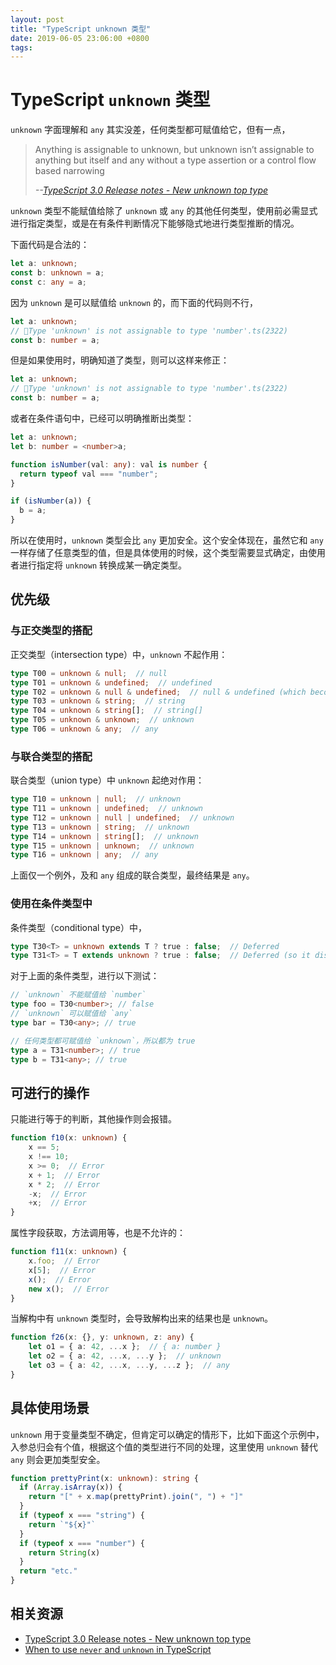 ```yaml
---
layout: post
title: "TypeScript unknown 类型"
date: 2019-06-05 23:06:00 +0800
tags: 
---
```

    
# TypeScript  `unknown` 类型

`unknown` 字面理解和 `any` 其实没差，任何类型都可赋值给它，但有一点，

> Anything is assignable to unknown, but unknown isn’t assignable to anything but itself and any without a type assertion or a control flow based narrowing
>
> _--[TypeScript 3.0 Release notes - New unknown top type](https://www.typescriptlang.org/docs/handbook/release-notes/typescript-3-0.html)_

`unknown` 类型不能赋值给除了 `unknown` 或 `any` 的其他任何类型，使用前必需显式进行指定类型，或是在有条件判断情况下能够隐式地进行类型推断的情况。

下面代码是合法的：

```ts
let a: unknown;
const b: unknown = a;
const c: any = a;
```

因为 `unknown` 是可以赋值给 `unknown` 的，而下面的代码则不行，

```ts
let a: unknown;
// 🚨Type 'unknown' is not assignable to type 'number'.ts(2322)
const b: number = a;
```

但是如果使用时，明确知道了类型，则可以这样来修正：

```ts
let a: unknown;
// 🚨Type 'unknown' is not assignable to type 'number'.ts(2322)
const b: number = a;
```

或者在条件语句中，已经可以明确推断出类型：

```ts
let a: unknown;
let b: number = <number>a;

function isNumber(val: any): val is number {
  return typeof val === "number";
}

if (isNumber(a)) {
  b = a;
}
```

所以在使用时，`unknown` 类型会比 `any` 更加安全。这个安全体现在，虽然它和 `any` 一样存储了任意类型的值，但是具体使用的时候，这个类型需要显式确定，由使用者进行指定将 `unknown` 转换成某一确定类型。

## 优先级

### 与正交类型的搭配

正交类型（intersection type）中，`unknown` 不起作用：

```ts
type T00 = unknown & null;  // null
type T01 = unknown & undefined;  // undefined
type T02 = unknown & null & undefined;  // null & undefined (which becomes never)
type T03 = unknown & string;  // string
type T04 = unknown & string[];  // string[]
type T05 = unknown & unknown;  // unknown
type T06 = unknown & any;  // any
```

### 与联合类型的搭配

联合类型（union type）中 `unknown` 起绝对作用：

```ts
type T10 = unknown | null;  // unknown
type T11 = unknown | undefined;  // unknown
type T12 = unknown | null | undefined;  // unknown
type T13 = unknown | string;  // unknown
type T14 = unknown | string[];  // unknown
type T15 = unknown | unknown;  // unknown
type T16 = unknown | any;  // any
```

上面仅一个例外，及和 `any` 组成的联合类型，最终结果是 `any`。

### 使用在条件类型中

条件类型（conditional type）中，

```ts
type T30<T> = unknown extends T ? true : false;  // Deferred
type T31<T> = T extends unknown ? true : false;  // Deferred (so it distributes)
```

对于上面的条件类型，进行以下测试：

```ts
// `unknown` 不能赋值给 `number`
type foo = T30<number>; // false
// `unknown` 可以赋值给 `any`
type bar = T30<any>; // true

// 任何类型都可赋值给 `unknown`，所以都为 true
type a = T31<number>; // true
type b = T31<any>; // true
```

## 可进行的操作

只能进行等于的判断，其他操作则会报错。

```ts
function f10(x: unknown) {
    x == 5;
    x !== 10;
    x >= 0;  // Error
    x + 1;  // Error
    x * 2;  // Error
    -x;  // Error
    +x;  // Error
}
```

属性字段获取，方法调用等，也是不允许的：

```ts
function f11(x: unknown) {
    x.foo;  // Error
    x[5];  // Error
    x();  // Error
    new x();  // Error
}
```

当解构中有 `unknown` 类型时，会导致解构出来的结果也是 `unknown`。

```ts
function f26(x: {}, y: unknown, z: any) {
    let o1 = { a: 42, ...x };  // { a: number }
    let o2 = { a: 42, ...x, ...y };  // unknown
    let o3 = { a: 42, ...x, ...y, ...z };  // any
}
```

## 具体使用场景

`unknown` 用于变量类型不确定，但肯定可以确定的情形下，比如下面这个示例中，入参总归会有个值，根据这个值的类型进行不同的处理，这里使用 `unknown` 替代 `any` 则会更加类型安全。

```ts
function prettyPrint(x: unknown): string {
  if (Array.isArray(x)) {
    return "[" + x.map(prettyPrint).join(", ") + "]"
  }
  if (typeof x === "string") {
    return `"${x}"`
  }
  if (typeof x === "number") {
    return String(x)
  } 
  return "etc."
}
```


## 相关资源

- [TypeScript 3.0 Release notes - New unknown top type](https://www.typescriptlang.org/docs/handbook/release-notes/typescript-3-0.html)
- [When to use `never` and `unknown` in TypeScript](https://blog.logrocket.com/when-to-use-never-and-unknown-in-typescript-5e4d6c5799ad/)

    